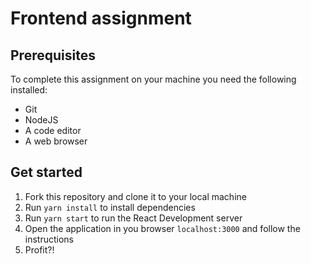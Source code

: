 # Frontend assignment

## Prerequisites

To complete this assignment on your machine you need the following installed:

-   Git
-   NodeJS
-   A code editor
-   A web browser
## Get started

1. Fork this repository and clone it to your local machine
2. Run `yarn install` to install dependencies
3. Run `yarn start` to run the React Development server
4. Open the application in you browser `localhost:3000` and follow the instructions
5. Profit?!
